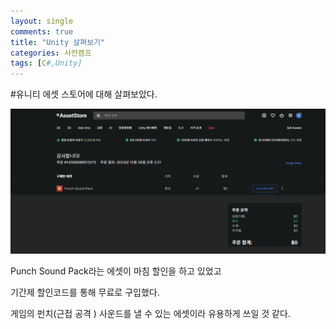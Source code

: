 ```yaml
---
layout: single
comments: true
title: "Unity 살펴보기"
categories: 사전캠프
tags: [C#,Unity]
---
```


#유니티 에셋 스토어에 대해 살펴보았다.

![test](../images/2024-12-26-first/test.png)

Punch Sound Pack라는 에셋이 마침 할인을 하고 있었고

기간제 할인코드를 통해 무료로 구입했다.

게임의 펀치(근접 공격 ) 사운드를 낼 수 있는 에셋이라 유용하게 쓰일 것 같다.

